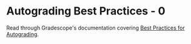 # Autograding Best Practices - 0

<link rel="stylesheet" href="https://instructure-uploads.s3.us-east-1.amazonaws.com/account_12150000000000001/attachments/6025727/mobile%20app.css"><p>Read through Gradescope's documentation covering <a class="inline_disabled" title="Link" href="https://gradescope-autograders.readthedocs.io/en/latest/best_practices/" target="_blank">Best Practices for Autograding</a>.</p>